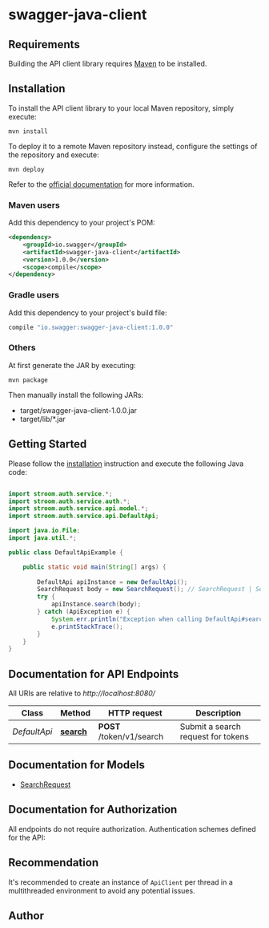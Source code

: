 # swagger-java-client

## Requirements

Building the API client library requires [Maven](https://maven.apache.org/) to be installed.

## Installation

To install the API client library to your local Maven repository, simply execute:

```shell
mvn install
```

To deploy it to a remote Maven repository instead, configure the settings of the repository and execute:

```shell
mvn deploy
```

Refer to the [official documentation](https://maven.apache.org/plugins/maven-deploy-plugin/usage.html) for more information.

### Maven users

Add this dependency to your project's POM:

```xml
<dependency>
    <groupId>io.swagger</groupId>
    <artifactId>swagger-java-client</artifactId>
    <version>1.0.0</version>
    <scope>compile</scope>
</dependency>
```

### Gradle users

Add this dependency to your project's build file:

```groovy
compile "io.swagger:swagger-java-client:1.0.0"
```

### Others

At first generate the JAR by executing:

    mvn package

Then manually install the following JARs:

* target/swagger-java-client-1.0.0.jar
* target/lib/*.jar

## Getting Started

Please follow the [installation](#installation) instruction and execute the following Java code:

```java

import stroom.auth.service.*;
import stroom.auth.service.auth.*;
import stroom.auth.service.api.model.*;
import stroom.auth.service.api.DefaultApi;

import java.io.File;
import java.util.*;

public class DefaultApiExample {

    public static void main(String[] args) {
        
        DefaultApi apiInstance = new DefaultApi();
        SearchRequest body = new SearchRequest(); // SearchRequest | SearchRequest
        try {
            apiInstance.search(body);
        } catch (ApiException e) {
            System.err.println("Exception when calling DefaultApi#search");
            e.printStackTrace();
        }
    }
}

```

## Documentation for API Endpoints

All URIs are relative to *http://localhost:8080/*

Class | Method | HTTP request | Description
------------ | ------------- | ------------- | -------------
*DefaultApi* | [**search**](docs/DefaultApi.md#search) | **POST** /token/v1/search | Submit a search request for tokens


## Documentation for Models

 - [SearchRequest](docs/SearchRequest.md)


## Documentation for Authorization

All endpoints do not require authorization.
Authentication schemes defined for the API:

## Recommendation

It's recommended to create an instance of `ApiClient` per thread in a multithreaded environment to avoid any potential issues.

## Author



